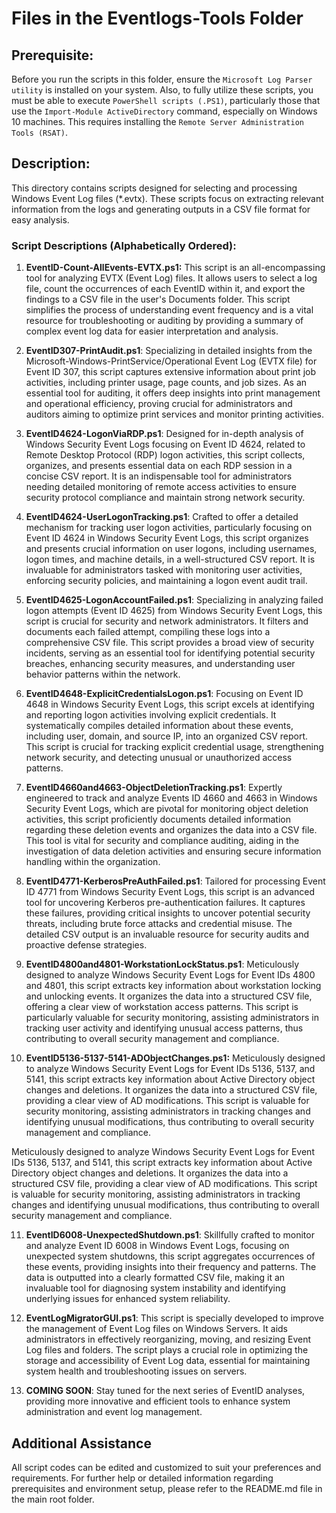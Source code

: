# Files in the Eventlogs-Tools Folder

## Prerequisite:
Before you run the scripts in this folder, ensure the `Microsoft Log Parser utility` is installed on your system. Also, to fully utilize these scripts, you must be able to execute `PowerShell scripts (.PS1)`, particularly those that use the `Import-Module ActiveDirectory` command, especially on Windows 10 machines. This requires installing the `Remote Server Administration Tools (RSAT)`.

## Description:
This directory contains scripts designed for selecting and processing Windows Event Log files (*.evtx). These scripts focus on extracting relevant information from the logs and generating outputs in a CSV file format for easy analysis. 

### Script Descriptions (Alphabetically Ordered):
1. **EventID-Count-AllEvents-EVTX.ps1:** This script is an all-encompassing tool for analyzing EVTX (Event Log) files. It allows users to select a log file, count the occurrences of each EventID within it, and export the findings to a CSV file in the user's Documents folder. This script simplifies the process of understanding event frequency and is a vital resource for troubleshooting or auditing by providing a summary of complex event log data for easier interpretation and analysis.

2. **EventID307-PrintAudit.ps1**: Specializing in detailed insights from the Microsoft-Windows-PrintService/Operational Event Log (EVTX file) for Event ID 307, this script captures extensive information about print job activities, including printer usage, page counts, and job sizes. As an essential tool for auditing, it offers deep insights into print management and operational efficiency, proving crucial for administrators and auditors aiming to optimize print services and monitor printing activities.

3. **EventID4624-LogonViaRDP.ps1**: Designed for in-depth analysis of Windows Security Event Logs focusing on Event ID 4624, related to Remote Desktop Protocol (RDP) logon activities, this script collects, organizes, and presents essential data on each RDP session in a concise CSV report. It is an indispensable tool for administrators needing detailed monitoring of remote access activities to ensure security protocol compliance and maintain strong network security.

4. **EventID4624-UserLogonTracking.ps1**: Crafted to offer a detailed mechanism for tracking user logon activities, particularly focusing on Event ID 4624 in Windows Security Event Logs, this script organizes and presents crucial information on user logons, including usernames, logon times, and machine details, in a well-structured CSV report. It is invaluable for administrators tasked with monitoring user activities, enforcing security policies, and maintaining a logon event audit trail.

5. **EventID4625-LogonAccountFailed.ps1**: Specializing in analyzing failed logon attempts (Event ID 4625) from Windows Security Event Logs, this script is crucial for security and network administrators. It filters and documents each failed attempt, compiling these logs into a comprehensive CSV file. This script provides a broad view of security incidents, serving as an essential tool for identifying potential security breaches, enhancing security measures, and understanding user behavior patterns within the network.

6. **EventID4648-ExplicitCredentialsLogon.ps1**: Focusing on Event ID 4648 in Windows Security Event Logs, this script excels at identifying and reporting logon activities involving explicit credentials. It systematically compiles detailed information about these events, including user, domain, and source IP, into an organized CSV report. This script is crucial for tracking explicit credential usage, strengthening network security, and detecting unusual or unauthorized access patterns.

7. **EventID4660and4663-ObjectDeletionTracking.ps1**: Expertly engineered to track and analyze Events ID 4660 and 4663 in Windows Security Event Logs, which are pivotal for monitoring object deletion activities, this script proficiently documents detailed information regarding these deletion events and organizes the data into a CSV file. This tool is vital for security and compliance auditing, aiding in the investigation of data deletion activities and ensuring secure information handling within the organization.

8. **EventID4771-KerberosPreAuthFailed.ps1**: Tailored for processing Event ID 4771 from Windows Security Event Logs, this script is an advanced tool for uncovering Kerberos pre-authentication failures. It captures these failures, providing critical insights to uncover potential security threats, including brute force attacks and credential misuse. The detailed CSV output is an invaluable resource for security audits and proactive defense strategies.

9. **EventID4800and4801-WorkstationLockStatus.ps1**: Meticulously designed to analyze Windows Security Event Logs for Event IDs 4800 and 4801, this script extracts key information about workstation locking and unlocking events. It organizes the data into a structured CSV file, offering a clear view of workstation access patterns. This script is particularly valuable for security monitoring, assisting administrators in tracking user activity and identifying unusual access patterns, thus contributing to overall security management and compliance.

10. **EventID5136-5137-5141-ADObjectChanges.ps1:** Meticulously designed to analyze Windows Security Event Logs for Event IDs 5136, 5137, and 5141, this script extracts key information about Active Directory object changes and deletions. It organizes the data into a structured CSV file, providing a clear view of AD modifications. This script is valuable for security monitoring, assisting administrators in tracking changes and identifying unusual modifications, thus contributing to overall security management and compliance.

Meticulously designed to analyze Windows Security Event Logs for Event IDs 5136, 5137, and 5141, this script extracts key information about Active Directory object changes and deletions. It organizes the data into a structured CSV file, providing a clear view of AD modifications. This script is valuable for security monitoring, assisting administrators in tracking changes and identifying unusual modifications, thus contributing to overall security management and compliance.

11. **EventID6008-UnexpectedShutdown.ps1**: Skillfully crafted to monitor and analyze Event ID 6008 in Windows Event Logs, focusing on unexpected system shutdowns, this script aggregates occurrences of these events, providing insights into their frequency and patterns. The data is outputted into a clearly formatted CSV file, making it an invaluable tool for diagnosing system instability and identifying underlying issues for enhanced system reliability.

12. **EventLogMigratorGUI.ps1**: This script is specially developed to improve the management of Event Log files on Windows Servers. It aids administrators in effectively reorganizing, moving, and resizing Event Log files and folders. The script plays a crucial role in optimizing the storage and accessibility of Event Log data, essential for maintaining system health and troubleshooting issues on servers.

13. **COMING SOON**: Stay tuned for the next series of EventID analyses, providing more innovative and efficient tools to enhance system administration and event log management.

## Additional Assistance
All script codes can be edited and customized to suit your preferences and requirements. For further help or detailed information regarding prerequisites and environment setup, please refer to the README.md file in the main root folder.
